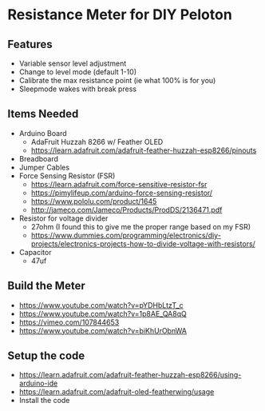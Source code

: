 # Resistance Meter for DIY Peloton

## Features

- Variable sensor level adjustment
- Change to level mode (default 1-10)
- Calibrate the max resistance point (ie what 100% is for you)
- Sleepmode wakes with break press


## Items Needed

- Arduino Board
    - AdaFruit Huzzah 8266 w/ Feather OLED
    - https://learn.adafruit.com/adafruit-feather-huzzah-esp8266/pinouts
 - Breadboard
 - Jumper Cables
 - Force Sensing Resistor (FSR)
    - https://learn.adafruit.com/force-sensitive-resistor-fsr
    - https://pimylifeup.com/arduino-force-sensing-resistor/
    - https://www.pololu.com/product/1645
    - http://jameco.com/Jameco/Products/ProdDS/2136471.pdf
 - Resistor for voltage divider
    - 27ohm (I found this to give me the proper range based on my FSR)
    - https://www.dummies.com/programming/electronics/diy-projects/electronics-projects-how-to-divide-voltage-with-resistors/
 - Capacitor
    - 47uf

   
 ## Build the Meter
 
 - https://www.youtube.com/watch?v=pYDHbLtzT_c
 - https://www.youtube.com/watch?v=1p8AE_QA8qQ
 - https://vimeo.com/107844653
 - https://www.youtube.com/watch?v=biKhUrObnWA
 
 ## Setup the code
 
 - https://learn.adafruit.com/adafruit-feather-huzzah-esp8266/using-arduino-ide
 - https://learn.adafruit.com/adafruit-oled-featherwing/usage
 - Install the code
